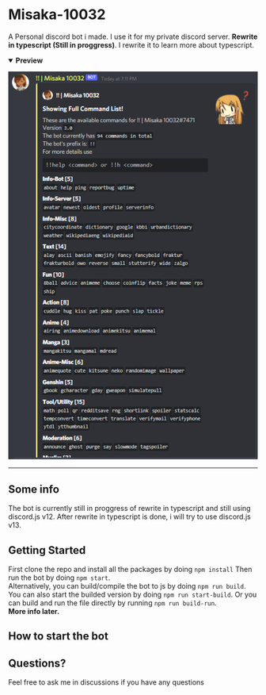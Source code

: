 # Misaka-10032

A Personal discord bot i made. I use it for my private discord server. **Rewrite in typescript (Still in proggress)**. I rewrite it to learn more about typescript.

<details open>
  <summary><b>Preview</b></summary>
  <p align="center">
    <img src="https://github.com/Dadangdut33/Misaka-10032-ts/blob/main/preview.png?raw=true">
  </p>
</details>

---

## Some info

The bot is currently still in proggress of rewrite in typescript and still using discord.js v12. After rewrite in typescript is done, i will try to use discord.js v13.

## Getting Started

First clone the repo and install all the packages by doing `npm install` Then run the bot by doing `npm start`. \
Alternatively, you can build/compile the bot to js by doing `npm run build`. You can also start the builded version by doing `npm run start-build`. Or you can build and run the file directly by running `npm run build-run`. \
**More info later.**

## How to start the bot

## Questions?

Feel free to ask me in discussions if you have any questions
